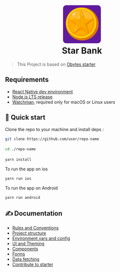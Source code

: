 <h1 align="center">
  <img alt="logo" src="./assets/icon.png" width="124px" style="border-radius:10px"/><br/>
Star Bank </h1>

> This Project is based on [Obytes starter](https://starter.obytes.com)

## Requirements

- [React Native dev environment ](https://reactnative.dev/docs/environment-setup)
- [Node.js LTS release](https://nodejs.org/en/)
- [Watchman](https://facebook.github.io/watchman/docs/install#buildinstall), required only for macOS or Linux users

## 👋 Quick start

Clone the repo to your machine and install deps :

```sh
git clone https://github.com/user/repo-name

cd ./repo-name

yarn install
```

To run the app on ios

```sh
yarn run ios
```

To run the app on Android

```sh
yarn run android
```

## ✍️ Documentation

- [Rules and Conventions](https://starter.obytes.com/getting-started/rules-and-conventions/)
- [Project structure](https://starter.obytes.com/getting-started/project-structure)
- [Environment vars and config](https://starter.obytes.com/getting-started/environment-vars-config)
- [UI and Theming](https://starter.obytes.com/ui-and-theme/ui-theming)
- [Components](https://starter.obytes.com/ui-and-theme/components)
- [Forms](https://starter.obytes.com/ui-and-theme/Forms)
- [Data fetching](https://starter.obytes.com/guides/data-fetching)
- [Contribute to starter](https://starter.obytes.com/how-to-contribute/)
